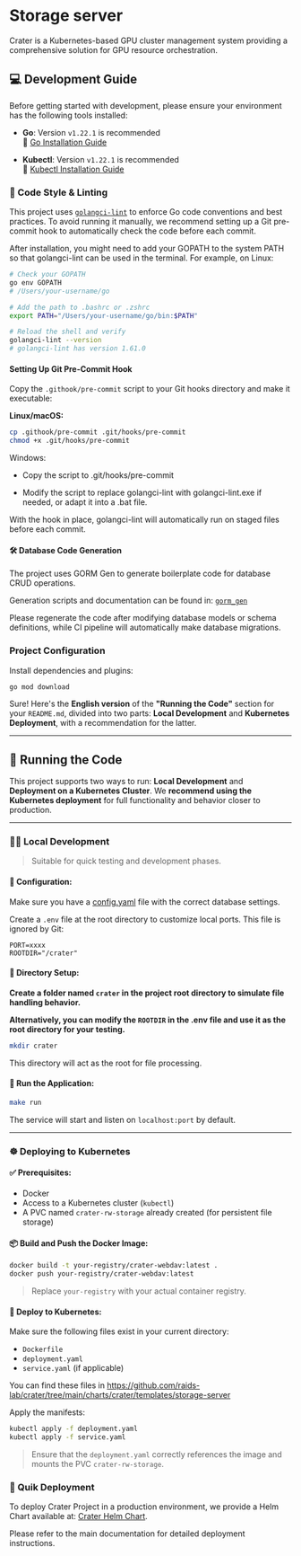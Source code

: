 #  Storage server

Crater is a Kubernetes-based GPU cluster management system providing a comprehensive solution for GPU resource orchestration.



## 💻 Development Guide

Before getting started with development, please ensure your environment has the following tools installed:

- **Go**: Version `v1.22.1` is recommended  
  📖 [Go Installation Guide](https://go.dev/doc/install)

- **Kubectl**: Version `v1.22.1` is recommended  
  📖 [Kubectl Installation Guide](https://kubernetes.io/docs/tasks/tools/)


### 📐 Code Style & Linting

This project uses [`golangci-lint`](https://golangci-lint.run/) to enforce Go code conventions and best practices. To avoid running it manually, we recommend setting up a Git pre-commit hook to automatically check the code before each commit.

After installation, you might need to add your GOPATH to the system PATH so that golangci-lint can be used in the terminal. For example, on Linux:

```bash
# Check your GOPATH
go env GOPATH
# /Users/your-username/go

# Add the path to .bashrc or .zshrc
export PATH="/Users/your-username/go/bin:$PATH"

# Reload the shell and verify
golangci-lint --version
# golangci-lint has version 1.61.0
```
#### Setting Up Git Pre-Commit Hook

Copy the `.githook/pre-commit` script to your Git hooks directory and make it executable:

**Linux/macOS:**
```bash
cp .githook/pre-commit .git/hooks/pre-commit
chmod +x .git/hooks/pre-commit
```
Windows:

* Copy the script to .git/hooks/pre-commit

* Modify the script to replace golangci-lint with golangci-lint.exe if needed, or adapt it into a .bat file.

With the hook in place, golangci-lint will automatically run on staged files before each commit.



#### 🛠️ Database Code Generation
The project uses GORM Gen to generate boilerplate code for database CRUD operations.

Generation scripts and documentation can be found in: [`gorm_gen`](./cmd/gorm-gen/README.md)

Please regenerate the code after modifying database models or schema definitions, while CI pipeline will automatically make database migrations.

###  Project Configuration
Install dependencies and plugins:
```bash
go mod download
```
Sure! Here's the **English version** of the **"Running the Code"** section for your `README.md`, divided into two parts: **Local Development** and **Kubernetes Deployment**, with a recommendation for the latter.

---

## 🚀 Running the Code

This project supports two ways to run: **Local Development** and **Deployment on a Kubernetes Cluster**. We **recommend using the Kubernetes deployment** for full functionality and behavior closer to production.

---

### 🧑‍💻 Local Development

> Suitable for quick testing and development phases.


#### 📄 Configuration:

Make sure you have a [config.yaml](./etc/config.yaml) file with the correct database settings. 

Create a `.env` file at the root directory to customize local ports. This file is ignored by Git:

```env
PORT=xxxx
ROOTDIR="/crater"
```

#### 📁 Directory Setup:

**Create a folder named `crater` in the project root directory to simulate file handling behavior.**

**Alternatively, you can modify the `ROOTDIR` in the .env file and use it as the root directory for your testing.**

```bash
mkdir crater
```

This directory will act as the root for file processing.


#### 🚀 Run the Application:

```bash
make run
```

The service will start and listen on `localhost:port` by default.


---

### ☸️ Deploying to Kubernetes 

#### ✅ Prerequisites:

- Docker
- Access to a Kubernetes cluster (`kubectl`)
- A PVC named `crater-rw-storage` already created (for persistent file storage)

#### 📦 Build and Push the Docker Image:

```bash
docker build -t your-registry/crater-webdav:latest .
docker push your-registry/crater-webdav:latest
```

> Replace `your-registry` with your actual container registry.

#### 🚀 Deploy to Kubernetes:

Make sure the following files exist in your current directory:

- `Dockerfile`
- `deployment.yaml`
- `service.yaml` (if applicable)

You can find these files in https://github.com/raids-lab/crater/tree/main/charts/crater/templates/storage-server

Apply the manifests:

```bash
kubectl apply -f deployment.yaml
kubectl apply -f service.yaml
```

> Ensure that the `deployment.yaml` correctly references the image and mounts the PVC `crater-rw-storage`.

### 🚀 Quik Deployment
To deploy Crater Project in a production environment, we provide a Helm Chart available at: [Crater Helm Chart](https://github.com/raids-lab/crater).

Please refer to the main documentation for detailed deployment instructions.

